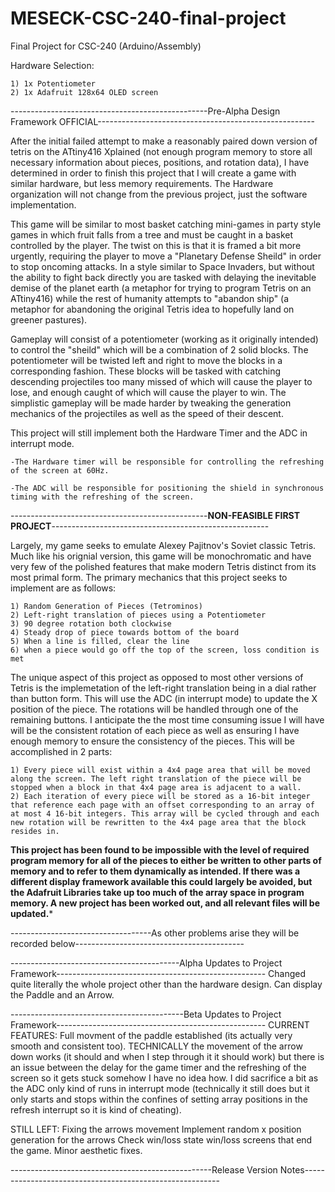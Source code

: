 # MESECK-CSC-240-final-project
Final Project for CSC-240 (Arduino/Assembly)

Hardware Selection:

    1) 1x Potentiometer
    2) 1x Adafruit 128x64 OLED screen

-------------------------------------------------Pre-Alpha Design Framework OFFICIAL------------------------------------------------------

After the initial failed attempt to make a reasonably paired down version of tetris on the ATtiny416 Xplained (not enough program memory to store all necessary information about pieces, positions, and rotation data), I have determined in order to finish this project that I will create a game with similar hardware, but less memory requirements. The Hardware organization will not change from the previous project, just the software implementation.

This game will be similar to most basket catching mini-games in party style games in which fruit falls from a tree and must be caught in a basket controlled by the player. The twist on this is that it is framed a bit more urgently, requiring the player to move a "Planetary Defense Sheild" in order to stop oncoming attacks. In a style similar to Space Invaders, but without the ability to fight back directly you are tasked with delaying the inevitable demise of the planet earth (a metaphor for trying to program Tetris on an ATtiny416) while the rest of humanity attempts to "abandon ship" (a metaphor for abandoning the original Tetris idea to hopefully land on greener pastures). 

Gameplay will consist of a potentiometer (working as it originally intended) to control the "sheild" which will be a combination of 2 solid blocks. The potentiometer will be twisted left and right to move the blocks in a corresponding fashion. These blocks will be tasked with catching descending projectiles too many missed of which will cause the player to lose, and enough caught of which will cause the player to win. The simplistic gameplay will be made harder by tweaking the generation mechanics of the projectiles as well as the speed of their descent.

This project will still implement both the Hardware Timer and the ADC in interrupt mode. 

    -The Hardware timer will be responsible for controlling the refreshing of the screen at 60Hz.

    -The ADC will be responsible for positioning the shield in synchronous timing with the refreshing of the screen.




-------------------------------------------------**NON-FEASIBLE FIRST PROJECT**------------------------------------------------------

Largely, my game seeks to emulate Alexey Pajitnov's Soviet classic Tetris. Much like his orignial version, this game will be
monochromatic and have very few of the polished features that make modern Tetris distinct from its most primal form. The primary mechanics that this project seeks to implement are as follows: 

    1) Random Generation of Pieces (Tetrominos)
    2) Left-right translation of pieces using a Potentiometer
    3) 90 degree rotation both clockwise
    4) Steady drop of piece towards bottom of the board
    5) When a line is filled, clear the line
    6) when a piece would go off the top of the screen, loss condition is met

The unique aspect of this project as opposed to most other versions of Tetris is the implemetation of the left-right translation being in a dial rather than button form. This will use the ADC (in interrupt mode) to update the X position of the piece. The rotations will be handled through one of the remaining buttons. I anticipate the the most time consuming issue I will have will be the consistent rotation of each piece as well as ensuring I have enough memory to ensure the consistency of the pieces. This will be accomplished in 2 parts:

    1) Every piece will exist within a 4x4 page area that will be moved along the screen. The left right translation of the piece will be stopped when a block in that 4x4 page area is adjacent to a wall.
    2) Each iteration of every piece will be stored as a 16-bit integer that reference each page with an offset corresponding to an array of at most 4 16-bit integers. This array will be cycled through and each new rotation will be rewritten to the 4x4 page area that the block resides in. 

**********This project has been found to be impossible with the level of required program memory for all of the pieces to either be written to other parts of memory and to refer to them dynamically as intended. If there was a different display framework available this could largely be avoided, but the Adafruit Libraries take up too much of the array space in program memory. A new project has been worked out, and all relevant files will be updated.***********


-----------------------------------As other problems arise they will be recorded below------------------------------------------



------------------------------------------Alpha Updates to Project Framework----------------------------------------------------
Changed quite literally the whole project other than the hardware design. 
Can display the Paddle and an Arrow.


-------------------------------------------Beta Updates to Project Framework----------------------------------------------------
CURRENT FEATURES:
    Full movment of the paddle established (its actually very smooth and consistent too).
    TECHNICALLY the movement of the arrow down works (it should and when I step through it it should work) but there is an issue between the delay for the game timer and the refreshing of the screen so it gets stuck somehow I have no idea how.
    I did sacrifice a bit as the ADC only kind of runs in interrupt mode (technically it still does but it only starts and stops within the confines of setting array positions in the refresh interrupt so it is kind of cheating).

STILL LEFT:
    Fixing the arrows movement
    Implement random x position generation for the arrows
    Check win/loss state
    win/loss screens that end the game.
    Minor aesthetic fixes.


--------------------------------------------------Release Version Notes---------------------------------------------------------

